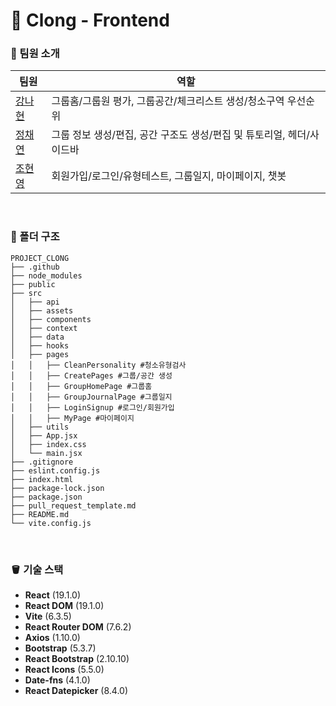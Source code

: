 # 🧼 Clong - Frontend 

### 🫧 팀원 소개 
| 팀원 | 역할 |
| ---- | --- |
|[강나현](https://github.com/NaHyeon647)|그룹홈/그룹원 평가, 그룹공간/체크리스트 생성/청소구역 우선순위|
|[정채연](https://github.com/chaeyeon-jung)|그룹 정보 생성/편집, 공간 구조도 생성/편집 및 튜토리얼, 헤더/사이드바|
|[조현영](https://github.com/hycho04)|회원가입/로그인/유형테스트, 그룹일지, 마이페이지, 챗봇|

<br/>

### 🧹 폴더 구조
```
PROJECT_CLONG
├── .github
├── node_modules
├── public
├── src
│   ├── api
│   ├── assets
│   ├── components
│   ├── context
│   ├── data
│   ├── hooks
│   ├── pages
│   │   ├── CleanPersonality #청소유형검사
│   │   ├── CreatePages #그룹/공간 생성
│   │   ├── GroupHomePage #그룹홈
│   │   ├── GroupJournalPage #그룹일지
│   │   ├── LoginSignup #로그인/회원가입
│   │   ├── MyPage #마이페이지
│   ├── utils
│   ├── App.jsx
│   ├── index.css
│   └── main.jsx
├── .gitignore
├── eslint.config.js
├── index.html
├── package-lock.json
├── package.json
├── pull_request_template.md
├── README.md
└── vite.config.js
```

<br/>

### 🪣 기술 스택 
- **React** (19.1.0)
- **React DOM** (19.1.0)
- **Vite** (6.3.5)
- **React Router DOM** (7.6.2)
- **Axios** (1.10.0)
- **Bootstrap** (5.3.7)
- **React Bootstrap** (2.10.10)
- **React Icons** (5.5.0)
- **Date-fns** (4.1.0)
- **React Datepicker** (8.4.0)

